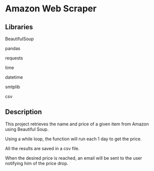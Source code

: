 # Amazon Web Scraper

## Libraries
BeautifulSoup

pandas

requests

time

datetime

smtplib

csv

## Description
This project retrieves the name and price of a given item from Amazon using Beautiful Soup.

Using a while loop, the function will run each 1 day to get the price.

All the results are saved in a csv file.

When the desired price is reached, an email will be sent to the user notifying him of the price drop.
